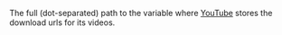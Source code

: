 The full (dot-separated) path to the variable where [YouTube](https://www.youtube.com) stores the download urls for its videos.
